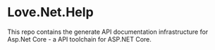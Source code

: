 # Love.Net.Help
This repo contains the generate API documentation infrastructure for Asp.Net Core - a API toolchain for ASP.NET Core.
